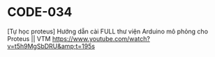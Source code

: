 # CODE-034
[Tự học proteus] Hướng dẫn cài FULL thư viện Arduino mô phỏng cho Proteus || VTM https://www.youtube.com/watch?v=t5h9MgSbDRU&amp;t=195s
